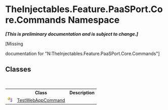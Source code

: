 # TheInjectables.Feature.PaaSPort.Core.Commands Namespace
 _**\[This is preliminary documentation and is subject to change.\]**_

\[Missing <summary> documentation for "N:TheInjectables.Feature.PaaSPort.Core.Commands"\]


## Classes
&nbsp;<table><tr><th></th><th>Class</th><th>Description</th></tr><tr><td>![Public class](media/pubclass.gif "Public class")</td><td><a href="00d71660-becc-6332-20d7-acfd530c913f">TestWebAppCommand</a></td><td /></tr></table>&nbsp;
